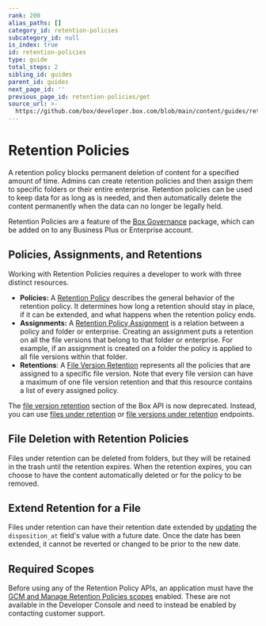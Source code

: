 ```yaml
---
rank: 200
alias_paths: []
category_id: retention-policies
subcategory_id: null
is_index: true
id: retention-policies
type: guide
total_steps: 2
sibling_id: guides
parent_id: guides
next_page_id: ''
previous_page_id: retention-policies/get
source_url: >-
  https://github.com/box/developer.box.com/blob/main/content/guides/retention-policies/index.md
---
```

# Retention Policies

A retention policy blocks permanent deletion of content for a specified amount
of time. Admins can create retention policies and then assign them to
specific folders or their entire enterprise. Retention policies can be used to
keep data for as long as is needed, and then automatically delete the content
permanently when the data can no longer be legally held.

<Message>

Retention Policies are a feature of the [Box Governance][governance] package,
which can be added on to any Business Plus or Enterprise account.

</Message>

## Policies, Assignments, and Retentions

Working with Retention Policies requires a developer to work with three
distinct resources.

* **Policies:**  A [Retention Policy][policy] describes the general behavior of the retention policy. It determines how long a retention should stay in place, if it can be extended, and what happens when the retention policy ends.
* **Assignments:** A [Retention Policy Assignment][assignment] is a relation between a policy and folder or enterprise. Creating an assignment puts a retention on all the file versions that belong to that folder or enterprise. For example, if an assignment is created on a folder the policy is applied to all file versions within that folder.
* **Retentions**: A [File Version Retention][retention] represents all the policies that are assigned to a specific file version. Note that every file version can have a maximum of one file version retention and that this resource contains a list of every assigned policy.

<Message type='warning'>

The [file version retention][retention] section of the Box API
is now deprecated. Instead, you can use [files under retention][files-under] or
[file versions under retention][file-versions-under] endpoints.

</Message>

## File Deletion with Retention Policies

Files under retention can be deleted from folders, but they will be retained in
the trash until the retention expires. When the retention expires,
you can choose to have the content automatically deleted or for the policy to be
removed.

## Extend Retention for a File

Files under retention can have their retention date extended by
[updating][extend-retention] the `disposition_at` field's value with a future
date. Once the date has been extended, it cannot be reverted or changed to be
prior to the new date.

## Required Scopes

Before using any of the Retention Policy APIs, an application must have the [GCM
and Manage Retention Policies scopes][scopes] enabled. These are not available
in the Developer Console and need to instead be enabled by contacting customer
support.

[scopes]: g://api-calls/permissions-and-errors/scopes
[policy]: r://retention_policy
[assignment]: r://retention_policy_assignment
[retention]: r://file_version_retention
[governance]: https://www.box.com/security/governance-and-compliance
[files-under]: e://get-retention-policy-assignments-id-files-under-retention
[file-versions-under]: e://get-retention-policy-assignments-id-file-versions-under-retention
[extend-retention]: e://put-files-id/#param-disposition_at